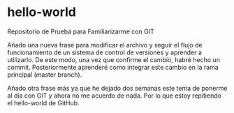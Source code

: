 # hello-world
Repositorio de Prueba para Familiarizarme con GIT

Añado una nueva frase para modificar el archivo y seguir el flujo de funcionamiento de un sistema de control de versiones y aprender a utilizarlo. De este modo, una vez que confirme el cambio, habré hecho un commit. Posteriormente aprenderé como integrar este cambio en la rama principal (master branch).

Añado otra frase más ya que he dejado dos semanas este tema de ponerme al día con GIT y ahora no me acuerdo de nada. Por lo que estoy repitiendo el hello-world de GitHub.
